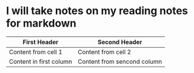 # I will take notes on my reading notes for markdown
First Header | Second Header
------------ | -------------
Content from cell 1 | Content from cell 2
Content in first column | Content from sencond column
